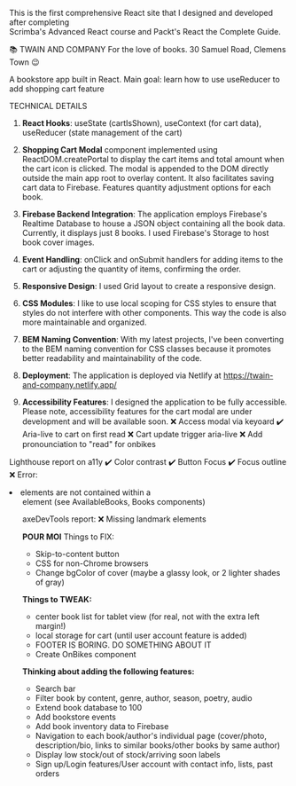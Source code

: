 
This is the first comprehensive React site that I designed and developed after completing  
Scrimba's Advanced React course and Packt's React the Complete Guide.

📚 TWAIN AND COMPANY 
For the love of books.
30 Samuel Road, Clemens Town 😉

A bookstore app built in React. 
Main goal: learn how to use useReducer to add shopping cart feature

TECHNICAL DETAILS

1. **React Hooks**: useState (cartIsShown), useContext (for cart data), useReducer (state management of the cart)

2. **Shopping Cart Modal** component implemented using ReactDOM.createPortal to display the cart items and total amount when the cart icon is clicked. The modal is appended to the DOM directly outside the main app root to overlay content. It also facilitates saving cart data to Firebase. Features quantity adjustment options for each book. 

3. **Firebase Backend Integration**: The application employs Firebase's Realtime Database to house a JSON object containing all the book data. Currently, it displays just 8 books. I used Firebase's Storage to host book cover images.

4. **Event Handling**:  onClick and onSubmit handlers for adding items to the cart or adjusting the quantity of items, confirming the order.

5. **Responsive Design**: I used Grid layout to create a responsive design.

6. **CSS Modules**: I like to use local scoping for CSS styles to ensure that styles do not interfere with other components. This way the code is also more maintainable and organized. 

7. **BEM Naming Convention**: With my latest projects, I've been converting to the BEM naming convention for CSS classes because it promotes better readability and maintainability of the code.

8. **Deployment**: The application is deployed via Netlify at https://twain-and-company.netlify.app/

9. **Accessibility Features**: I designed the application to be fully accessible. Please note, accessibility features for the cart modal are under development and will be available soon.
❌ Access modal via keyoard
✔️ Aria-live to cart on first read
❌ Cart update trigger aria-live
❌ Add pronounciation to "read" for onbikes


Lighthouse report on a11y
✔️ Color contrast
✔️ Button Focus
✔️ Focus outline
❌ Error:  <li> elements are not contained within a <ul> element (see AvailableBooks, Books components)

axeDevTools report:
❌ Missing landmark elements


**POUR MOI**
Things to FIX:
- Skip-to-content button
- CSS for non-Chrome browsers
- Change bgColor of cover (maybe a glassy look, or 2 lighter shades of gray)

**Things to TWEAK:**
- center book list for tablet view (for real, not with the extra left margin!)
- local storage for cart (until user account feature is added)
- FOOTER IS BORING. DO SOMETHING ABOUT IT
- Create OnBikes component

**Thinking about adding the following features:**
- Search bar
- Filter book by content, genre, author, season, poetry, audio
- Extend book database to 100
- Add bookstore events
- Add book inventory data to Firebase
- Navigation to each book/author's individual page (cover/photo, description/bio, 
links to similar books/other books by same author)
- Display low stock/out of stock/arriving soon labels
- Sign up/Login features/User account with contact info, lists, past orders